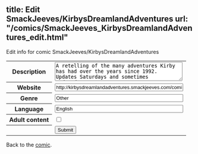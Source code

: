 title: Edit SmackJeeves/KirbysDreamlandAdventures
url: "/comics/SmackJeeves_KirbysDreamlandAdventures_edit.html"
---
Edit info for comic SmackJeeves/KirbysDreamlandAdventures

<form name="comic" action="http://gaepostmail.appspot.com/comic/" method="post">
<table class="comicinfo">
<tr>
<th>Description</th><td><textarea name="description" cols="40" rows="3">A retelling of the many adventures Kirby has had over the years since 1992. Updates Saturdays and sometimes Wednesdays.</textarea></td>
</tr>
<tr>
<th>Website</th><td><input type="text" name="url" value="http://kirbysdreamlandadventures.smackjeeves.com/comics/" size="40"/></td>
</tr>
<tr>
<th>Genre</th><td><input type="text" name="genre" value="Other" size="40"/></td>
</tr>
<tr>
<th>Language</th><td><input type="text" name="language" value="English" size="40"/></td>
</tr>
<tr>
<th>Adult content</th><td><input type="checkbox" name="adult" value="adult" /></td>
</tr>
<tr>
<th></th><td>
<input type="hidden" name="comic" value="SmackJeeves_KirbysDreamlandAdventures" />
<input type="submit" name="submit" value="Submit" />
</td>
</tr>
</table>
</form>

Back to the [comic](SmackJeeves_KirbysDreamlandAdventures.html).
